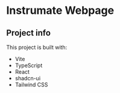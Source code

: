 # Instrumate Webpage

## Project info

This project is built with:

- Vite
- TypeScript
- React
- shadcn-ui
- Tailwind CSS



